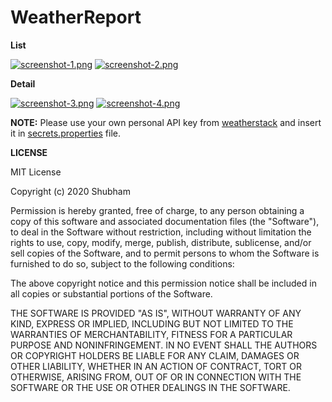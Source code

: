 # WeatherReport

**List**

[![screenshot-1.png](https://i.postimg.cc/Y0MV7nsy/screenshot-1.png)](https://postimg.cc/34f9CB7g) [![screenshot-2.png](https://i.postimg.cc/DyfDYNsS/screenshot-2.png)](https://postimg.cc/gr5NxNgp)

**Detail**

[![screenshot-3.png](https://i.postimg.cc/HnzNk0GW/screenshot-3.png)](https://postimg.cc/WqD89kbx) [![screenshot-4.png](https://i.postimg.cc/tRNwkb10/screenshot-4.png)](https://postimg.cc/MXX9Zhbt)

**NOTE:**
Please use your own personal API key from [weatherstack](https://weatherstack.com/) and insert it in [secrets.properties](https://github.com/shubham08gupta/WeatherReport/blob/master/secrets.properties) file.

**LICENSE**

MIT License

Copyright (c) 2020 Shubham

Permission is hereby granted, free of charge, to any person obtaining a copy
of this software and associated documentation files (the "Software"), to deal
in the Software without restriction, including without limitation the rights
to use, copy, modify, merge, publish, distribute, sublicense, and/or sell
copies of the Software, and to permit persons to whom the Software is
furnished to do so, subject to the following conditions:

The above copyright notice and this permission notice shall be included in all
copies or substantial portions of the Software.

THE SOFTWARE IS PROVIDED "AS IS", WITHOUT WARRANTY OF ANY KIND, EXPRESS OR
IMPLIED, INCLUDING BUT NOT LIMITED TO THE WARRANTIES OF MERCHANTABILITY,
FITNESS FOR A PARTICULAR PURPOSE AND NONINFRINGEMENT. IN NO EVENT SHALL THE
AUTHORS OR COPYRIGHT HOLDERS BE LIABLE FOR ANY CLAIM, DAMAGES OR OTHER
LIABILITY, WHETHER IN AN ACTION OF CONTRACT, TORT OR OTHERWISE, ARISING FROM,
OUT OF OR IN CONNECTION WITH THE SOFTWARE OR THE USE OR OTHER DEALINGS IN THE
SOFTWARE.
